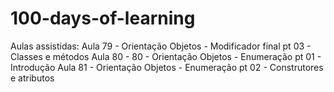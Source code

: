 # 100-days-of-learning
Aulas assistidas:
Aula 79 - Orientação Objetos - Modificador final pt 03 - Classes e métodos
Aula 80 - 80 - Orientação Objetos - Enumeração pt 01 - Introdução
Aula 81 - Orientação Objetos - Enumeração pt 02 - Construtores e atributos